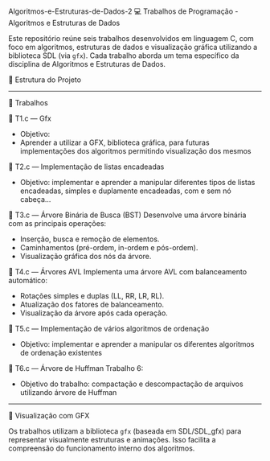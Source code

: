 Algoritmos-e-Estruturas-de-Dados-2
💻 Trabalhos de Programação - Algoritmos e Estruturas de Dados

Este repositório reúne seis trabalhos desenvolvidos em linguagem C, com foco em algoritmos, estruturas de dados e visualização gráfica utilizando a biblioteca SDL (via `gfx`). Cada trabalho aborda um tema específico da disciplina de Algoritmos e Estruturas de Dados.

📁 Estrutura do Projeto

---

🧠 Trabalhos

🔹 T1.c — Gfx
- Objetivo:
- Aprender a utilizar a GFX, biblioteca gráfica, para futuras implementações dos algoritmos permitindo visualização dos mesmos
  
🔹 T2.c — Implementação de listas encadeadas
- Objetivo: implementar e aprender a manipular diferentes tipos de listas encadeadas, simples e duplamente encadeadas, com e sem nó cabeça...

🔹 T3.c — Árvore Binária de Busca (BST)
Desenvolve uma árvore binária com as principais operações:
- Inserção, busca e remoção de elementos.
- Caminhamentos (pré-ordem, in-ordem e pós-ordem).
- Visualização gráfica dos nós da árvore.

🔹 T4.c — Árvores AVL
Implementa uma árvore AVL com balanceamento automático:
- Rotações simples e duplas (LL, RR, LR, RL).
- Atualização dos fatores de balanceamento.
- Visualização da árvore após cada operação.

🔹 T5.c — Implementação de vários algoritmos de ordenação
- Objetivo: implementar e aprender a manipular os diferentes algoritmos de ordenação existentes

🔹 T6.c — Árvore de Huffman
Trabalho 6:
- Objetivo do trabalho: compactação e descompactação de arquivos utilizando árvore de Huffman
  

---

🎨 Visualização com GFX

Os trabalhos utilizam a biblioteca `gfx` (baseada em SDL/SDL_gfx) para representar visualmente estruturas e animações. Isso facilita a compreensão do funcionamento interno dos algoritmos.

